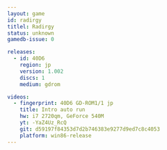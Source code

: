 ```yaml
---
layout: game
id: radirgy
titlel: Radirgy
status: unknown
gamedb-issue: 0

releases:
  - id: 40D6
    region: jp
    version: 1.002
    discs: 1
    medium: gdrom

videos:
  - fingerprint: 40D6 GD-ROM1/1 jp
    title: Intro auto run
    hw: i7 2720qm, GeForce 540M
    yt: -YaZ4Uz_RcQ
    git: d59197f84353d7d2b746383e9277d9ed7c8c4053
    platform: win86-release
---
```

